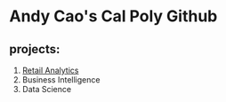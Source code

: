 # Andy Cao's Cal Poly Github
## projects:

1. [Retail Analytics](https://linkmehere.com)
2. Business Intelligence
3. Data Science 
